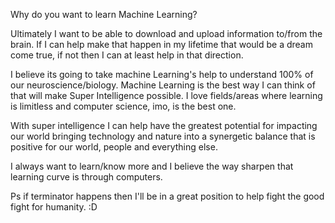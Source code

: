 Why do you want to learn Machine Learning?

Ultimately I want to be able to download and upload information to/from the brain. If I can help make that happen in my lifetime that would be a dream come true, if not then I can at least help in that direction.

I believe its going to take machine Learning's help to understand 100% of our neuroscience/biology. Machine Learning is the best way I can think of that will make Super Intelligence possible. I love fields/areas where learning is limitless and computer science, imo, is the best one.

With super intelligence I can help have the greatest potential for impacting our world bringing technology and nature into a synergetic balance that is positive for our world, people and everything else.

I always want to learn/know more and I believe the way sharpen that learning curve is through computers.

Ps if terminator happens then I'll be in a great position to help fight the good fight for humanity. :D
